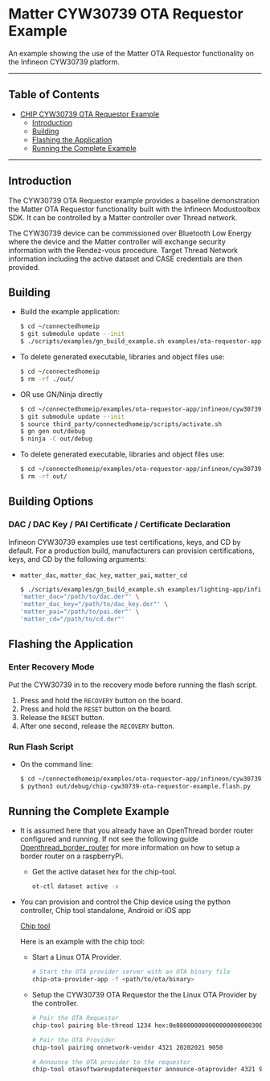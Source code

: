 # Matter CYW30739 OTA Requestor Example

An example showing the use of the Matter OTA Requestor functionality on the
Infineon CYW30739 platform.

---

## Table of Contents

-   [CHIP CYW30739 OTA Requestor Example](#matter-cyw30739-ota-requestor-example)
    -   [Introduction](#introduction)
    -   [Building](#building)
    -   [Flashing the Application](#flashing-the-application)
    -   [Running the Complete Example](#running-the-complete-example)

---

## Introduction

The CYW30739 OTA Requestor example provides a baseline demonstration the Matter
OTA Requestor functionality built with the Infineon Modustoolbox SDK. It can be
controlled by a Matter controller over Thread network.

The CYW30739 device can be commissioned over Bluetooth Low Energy where the
device and the Matter controller will exchange security information with the
Rendez-vous procedure. Target Thread Network information including the active
dataset and CASE credentials are then provided.

## Building

-   Build the example application:

    ```bash
    $ cd ~/connectedhomeip
    $ git submodule update --init
    $ ./scripts/examples/gn_build_example.sh examples/ota-requestor-app/infineon/cyw30739 out/ota-requestor-app
    ```

-   To delete generated executable, libraries and object files use:

    ```bash
    $ cd ~/connectedhomeip
    $ rm -rf ./out/
    ```

-   OR use GN/Ninja directly

    ```bash
    $ cd ~/connectedhomeip/examples/ota-requestor-app/infineon/cyw30739
    $ git submodule update --init
    $ source third_party/connectedhomeip/scripts/activate.sh
    $ gn gen out/debug
    $ ninja -C out/debug
    ```

-   To delete generated executable, libraries and object files use:

    ```bash
    $ cd ~/connectedhomeip/examples/ota-requestor-app/infineon/cyw30739
    $ rm -rf out/
    ```

## Building Options

### DAC / DAC Key / PAI Certificate / Certificate Declaration

Infineon CYW30739 examples use test certifications, keys, and CD by default. For
a production build, manufacturers can provision certifications, keys, and CD by
the following arguments:

-   `matter_dac`, `matter_dac_key`, `matter_pai`, `matter_cd`

    ```bash
    $ ./scripts/examples/gn_build_example.sh examples/lighting-app/infineon/cyw30739 out/lighting-app \
    'matter_dac="/path/to/dac.der"' \
    'matter_dac_key="/path/to/dac_key.der"' \
    'matter_pai="/path/to/pai.der"' \
    'matter_cd="/path/to/cd.der"'
    ```

## Flashing the Application

### Enter Recovery Mode

Put the CYW30739 in to the recovery mode before running the flash script.

1. Press and hold the `RECOVERY` button on the board.
2. Press and hold the `RESET` button on the board.
3. Release the `RESET` button.
4. After one second, release the `RECOVERY` button.

### Run Flash Script

-   On the command line:

    ```bash
    $ cd ~/connectedhomeip/examples/ota-requestor-app/infineon/cyw30739
    $ python3 out/debug/chip-cyw30739-ota-requestor-example.flash.py
    ```

## Running the Complete Example

-   It is assumed here that you already have an OpenThread border router
    configured and running. If not see the following guide
    [Openthread_border_router](https://github.com/project-chip/connectedhomeip/blob/master/docs/guides/openthread_border_router_pi.md)
    for more information on how to setup a border router on a raspberryPi.

    -   Get the active dataset hex for the chip-tool.
        ```bash
        ot-ctl dataset active -x
        ```

-   You can provision and control the Chip device using the python controller,
    Chip tool standalone, Android or iOS app

    [Chip tool](https://github.com/project-chip/connectedhomeip/blob/master/examples/chip-tool/README.md)

    Here is an example with the chip tool:

    -   Start a Linux OTA Provider.

        ```bash
        # Start the OTA provider server with an OTA binary file
        chip-ota-provider-app -f <path/to/ota/binary>
        ```

    -   Setup the CYW30739 OTA Requestor the the Linux OTA Provider by the
        controller.

        ```bash
        # Pair the OTA Requestor
        chip-tool pairing ble-thread 1234 hex:0e080000000000000000000300000b35060004001fffe00208dead00beef00cafe0708fddead00beef000005108e11d8ea8ffaa875713699f59e8807e0030a4f70656e5468726561640102c2980410edc641eb63b100b87e90a9980959befc0c0402a0fff8 20202021 3840

        # Pair the OTA Provider
        chip-tool pairing onnetwork-vendor 4321 20202021 9050

        # Announce the OTA provider to the requestor
        chip-tool otasoftwareupdaterequestor announce-otaprovider 4321 9 0 0 1234 0
        ```
